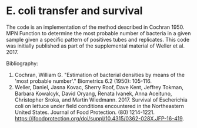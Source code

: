 # E. coli transfer and survival
The code is an implementation of the method described in Cochran 1950. MPN Function to determine the most probable number of bacteria in a given sample given a specific pattern of positives tubes and replicates. This code was initially published as part of the supplemental material of Weller et al. 2017.

Bibliography:
1. Cochran, William G. "Estimation of bacterial densities by means of the 'most probable number'." Biometrics 6.2 (1950): 105-116.
2. Weller, Daniel, Jasna Kovac, Sherry Roof, Dave Kent, Jeffrey Tokman, Barbara Kowalcyk, David Oryang, Renata Ivanek, Anna Aceituno, Christopher Sroka, and Martin Wiedmann. 2017. Survival of Escherichia coli on lettuce under field conditions encountered in the Northeastern United States. Journal of Food Protection. (80) 1214-1221. https://jfoodprotection.org/doi/suppl/10.4315/0362-028X.JFP-16-419. 

